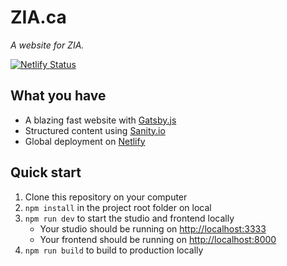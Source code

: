 # ZIA.ca

_A website for ZIA._

[![Netlify Status](https://api.netlify.com/api/v1/badges/c83ae2a6-7399-4dc1-ab4b-8bdbec4f647c/deploy-status)](https://app.netlify.com/sites/larteredanse/deploys)

## What you have

- A blazing fast website with [Gatsby.js](https://gatsbyjs.org)
- Structured content using [Sanity.io](https://www.sanity.io)
- Global deployment on [Netlify](https://netlify.com)

## Quick start

1. Clone this repository on your computer
2. `npm install` in the project root folder on local
3. `npm run dev` to start the studio and frontend locally
   - Your studio should be running on [http://localhost:3333](http://localhost:3333)
   - Your frontend should be running on [http://localhost:8000](http://localhost:8000)
4. `npm run build` to build to production locally
